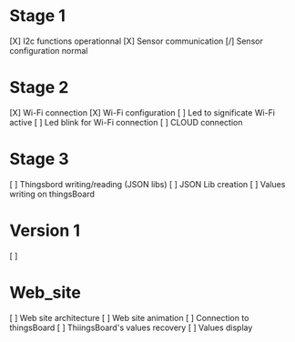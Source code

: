 # Stage 1

[X] I2c functions operationnal
[X] Sensor communication
[/] Sensor configuration normal

# Stage 2

[X] Wi-Fi connection
[X] Wi-Fi configuration
[ ] Led to significate Wi-Fi active
[ ] Led blink for Wi-Fi connection
[ ] CLOUD connection

# Stage 3

[ ] Thingsbord writing/reading (JSON libs)
[ ] JSON Lib creation
[ ] Values writing on thingsBoard

# Version 1

[ ]

# Web_site

[ ] Web site architecture
[ ] Web site animation
[ ] Connection to thingsBoard
[ ] ThiingsBoard's values recovery
[ ] Values display